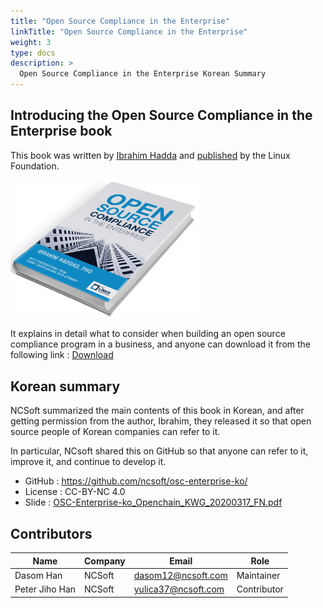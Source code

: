 ```yaml
---
title: "Open Source Compliance in the Enterprise"
linkTitle: "Open Source Compliance in the Enterprise"
weight: 3
type: docs
description: >
  Open Source Compliance in the Enterprise Korean Summary
---
```


## Introducing the Open Source Compliance in the Enterprise book

This book was written by [Ibrahim Hadda](https://www.ibrahimatlinux.com/about.html) and [published](https://www.linuxfoundation.org/compliance-and-security/2018/12/open-source-compliance-in-the-enterprise/) by the Linux Foundation.

<img src="book.png" width="300">

It explains in detail what to consider when building an open source compliance program in a business, and anyone can download it from the following link : [Download](https://www.linuxfoundation.org/compliance-and-security/2018/12/open-source-compliance-in-the-enterprise/)

## Korean summary

NCSoft summarized the main contents of this book in Korean, and after getting permission from the author, Ibrahim, they released it so that open source people of Korean companies can refer to it.

In particular, NCsoft shared this on GitHub so that anyone can refer to it, improve it, and continue to develop it.

* GitHub : https://github.com/ncsoft/osc-enterprise-ko/
* License : CC-BY-NC 4.0
* Slide : [OSC-Enterprise-ko_Openchain_KWG_20200317_FN.pdf](OSC-Enterprise-ko_OpenchainKWG_20200317_FN.pdf)

## Contributors

| Name            | Company           | Email | Role |
|-------------------|-----------------|------|------|
| Dasom Han   | NCSoft  | 	dasom12@ncsoft.com | Maintainer |
| Peter Jiho Han  | NCSoft | yulica37@ncsoft.com | Contributor | 


